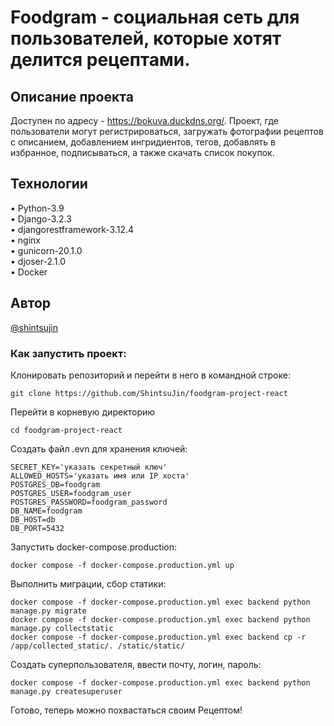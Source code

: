 # Foodgram - социальная сеть для пользователей, которые хотят делится рецептами.
## Описание проекта
Доступен по адресу - https://bokuva.duckdns.org/. 
Проект, где пользователи могут регистрироваться, загружать фотографии рецептов с описанием, добавлением ингридиентов, тегов, добавлять в избранное, подписываться, а также скачать список покупок.

## Технологии
•	Python-3.9  
•	Django-3.2.3  
•	djangorestframework-3.12.4  
•	nginx  
•	gunicorn-20.1.0  
•   djoser-2.1.0  
•   Docker
## Автор
[@shintsujin](https://github.com/shintsujin)

### Как запустить проект:

Клонировать репозиторий и перейти в него в командной строке:

```
git clone https://github.com/ShintsuJin/foodgram-project-react 
```

Перейти в корневую директорию

```
cd foodgram-project-react
```

Создать файл .evn для хранения ключей:

```
SECRET_KEY='указать секретный ключ'
ALLOWED_HOSTS='указать имя или IP хоста'
POSTGRES_DB=foodgram
POSTGRES_USER=foodgram_user
POSTGRES_PASSWORD=foodgram_password
DB_NAME=foodgram
DB_HOST=db
DB_PORT=5432
```

Запустить docker-compose.production:

```
docker compose -f docker-compose.production.yml up
```

Выполнить миграции, сбор статики:

```
docker compose -f docker-compose.production.yml exec backend python manage.py migrate
docker compose -f docker-compose.production.yml exec backend python manage.py collectstatic
docker compose -f docker-compose.production.yml exec backend cp -r /app/collected_static/. /static/static/

```

Создать суперпользователя, ввести почту, логин, пароль:

```
docker compose -f docker-compose.production.yml exec backend python manage.py createsuperuser
```

Готово, теперь можно похвастаться своим Рецептом!